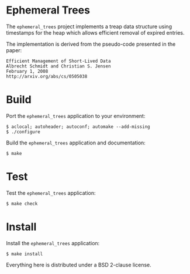 # Ephemeral Trees

The `ephemeral_trees` project implements a treap data structure using
timestamps for the heap which allows efficient removal of expired entries.

The implementation is derived from the pseudo-code presented in the paper:

	Efficient Management of Short-Lived Data
	Albrecht Schmidt and Christian S. Jensen
	February 1, 2008
	http://arxiv.org/abs/cs/0505038

# Build

Port the `ephemeral_trees` application to your environment:

	$ aclocal; autoheader; autoconf; automake --add-missing
	$ ./configure

Build the `ephemeral_trees` application and documentation:

	$ make

# Test

Test the `ephemeral_trees` application:

	$ make check

# Install

Install the `ephemeral_trees` application:

	$ make install

Everything here is distributed under a BSD 2-clause license.

